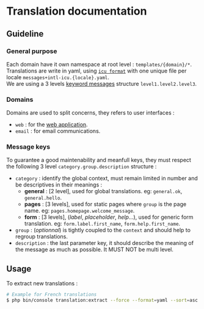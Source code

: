 # Translation documentation

## Guideline
### General purpose
Each domain have it own namespace at root level : `templates/{domain}/*`.   
Translations are write in yaml, using [`icu format`](https://unicode-org.github.io/icu/userguide/format_parse/messages/) with one unique file per locale `messages+intl-icu.{locale}.yaml`.     
We are using a 3 levels [keyword messages](https://symfony.com/doc/current/translation.html#using-real-or-keyword-messages) structure `level1.level2.level3`.  

### Domains
Domains are used to split concerns, they refers to user interfaces : 
- `web` : for the [web application](https://wwww.mybicycleproject.com).
- `email` : for email communications.

### Message keys
To guarantee a good maintenability and meanfull keys, they must respect the following 3 level `category.group.description` structure : 
- `category` : identify the global context, must remain limited in number and be descriptives in their meanings :
  - **general** : [2 level], used for global translations. eg: `general.ok`, `general.hello`.
  - **pages** : [3 levels], used for static pages where `group` is the page name. eg: `pages.homepage.welcome_message`.
  - **form** : [3 levels], (*label*, *placeholder*, *help*...), used for generic form translation. eg: `form.label.first_name`, `form.help.first_name`.
- `group` : (*optionnal*) is tightly coupled to the `context` and should help to regroup translations.
- `description` : the last parameter key, it should describe the meaning of the message as much as possible. It MUST NOT be multi level.

## Usage
To extract new translations : 
```bash
# Example for French translations
$ php bin/console translation:extract --force --format=yaml --sort=asc --as-tree=3 fr
```
